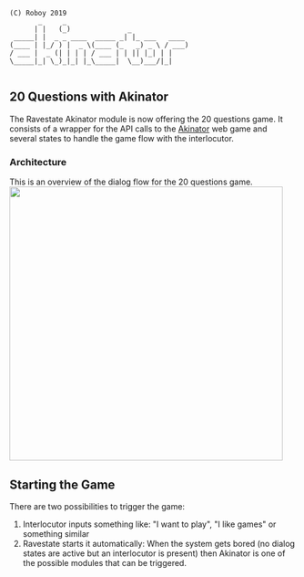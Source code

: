 ```
(C) Roboy 2019            
       _     _                              
      | |   (_)              _              
 _____| |  _ _ ____  _____ _| |_ ___   ____ 
(____ | |_/ ) |  _ \(____ (_   _) _ \ / ___)
/ ___ |  _ (| | | | / ___ | | || |_| | |    
\_____|_| \_)_|_| |_\_____|  \__)___/|_|    
                                                                       
```

## 20 Questions with Akinator

The Ravestate Akinator module is now offering the 20 questions game.
It consists of a wrapper for the API calls to the  [Akinator](https://en.akinator.com/)  web game and several states to handle the game flow with the interlocutor.

### Architecture
This is an overview of the dialog flow for the 20 questions game. 
<img src="../resources/docs/Akinator.png" width="480" align="middle">

## Starting the Game
There are two possibilities to trigger the game:
1. Interlocutor inputs something like: "I want to play", "I like games" or something similar
2. Ravestate starts it automatically: When the system gets bored (no dialog states are active but an interlocutor is present) then Akinator is one of the possible modules that can be triggered. 